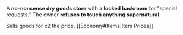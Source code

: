 A **no-nonsense dry goods store** with **a locked backroom** for "special requests." The owner **refuses to touch anything supernatural**.

Sells goods for x2 the price.
[[Economy#Items|Item Prices]]